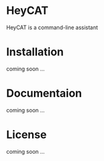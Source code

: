 # HeyCAT
HeyCAT is a command-line assistant

# Installation
coming soon ...

# Documentaion
coming soon ...

# License 
coming soon ...
